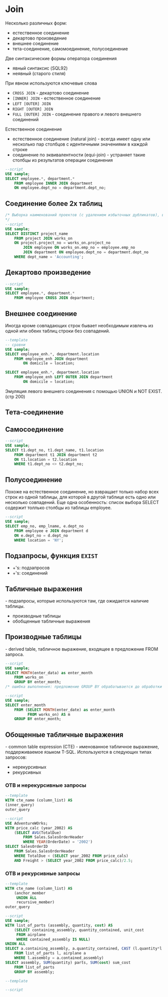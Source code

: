 # Join

Несколько различных форм:
* естественное соединение 
* декартово произведение
* внешнее соединение
* тета-соединение, самомоединение, полусоединение

Две синтаксические формы оператора соединения
* явный синтаксис (SQL92)
* неявный (старого стиля)

При явном используются ключевые слова
* `CROSS JOIN` - декартово соединение
* `[INNER] JOIN` - естественное соединение
* `LEFT [OUTER] JOIN`
* `RIGHT [OUTER] JOIN`
* `FULL [OUTER] JOIN` - соединение правого и левого внешнего соединений

Естественное соединение
* естественное соединение (natural join) - всегда имеет одну или несколько пар столбцов с идентичными значениями в каждой строке
* соединение по эквивалентности (equi-join) - устраняет такие столбцы из результатов операции соединения 

```sql
--script
USE sample;
SELECT employee.*, department.*
    FROM employee INNER JOIN department
    ON employee.dept_no = department.dept_no;
```

## Соединение более 2х таблиц
```sql
/* Выборка наименований проектов (с удалением избыточных дубликатов), в которых участвуют сотрудники бухгалтерии
*/
--script
USE sample;
SELECT DISTINCT project_name
    FROM project JOIN works_on
    ON project.project_no = works_on.project_no
        JOIN employee ON works_on.emp_no = employee.emp_no
        JOIN department ON employee.dept_no = department.dept_no
    WHERE dept_name = 'Accounting';
```

## Декартово произведение
```sql
--script
USE sample;
SELECT employee.*, department.*
    FROM employee CROSS JOIN department;
```

## Внешнее соединение

Иногда кроме совпадающих строк бывает необходимым извлечь из одной или обеих таблиц строки без совпадений. 

```sql
--template
-- сравни
USE sample;
SELECT employee_enh.*, department.location
    FROM employee_enh JOIN department
        ON domicile = location;

SELECT employee_enh.*, department.location
    FROM employee_enh LEFT OUTER JOIN department
        ON domicile = location;
```
Эмуляция левого внешнего соединения с помощью UNION и NOT EXIST. (стр 200)

## Тета-соединение

## Самосоединение
```sql
--script
USE sample;
SELECT t1.dept_no, t1.dept_name, t1.location
    FROM department t1 JOIN department t2
    ON t1.location = t2.location
    WHERE t1.dept_no <> t2.dept_no;
```

## Полусоединение
Похоже на естественное соединение, но взвращает только набор всех строк из одной таблицы, для которой в другой таблице есть одно или несколько совпадений. Еще одна особенность: список выбора SELECT содержит толлько столбцы из таблицы employee.
```sql
--script
USE sample;
SELECT emp_no, emp_lname, e.dept_no
    FROM employee e JOIN department d
    ON e.dept_no = d.dept_no
    WHERE location = 'NY';
```

## Подзапросы, функция `EXIST`
* \+'s: подзапросов
* \+'s: соединений

## Табличные выражения
\- подзапросы, которые используются там, где ожидается наличие таблицы. 
* производные таблицы
* обобщенные табличные выражения

## Производные таблицы
\- derived table, табличное выражение, входящее в предложение FROM запроса. 

```sql
--script
USE sample;
SELECT MONTH(enter_data) as enter_month
    FROM works_on
    GROUP BY enter_month;
/* ошибка выполнения: предложение GROUP BY обрабатывается до обработки соответствующего списка инструкции SELECT, и при обработке этой группы псевдоним столбца enter_month неизвестен. */
```

```sql
--script
USE sample;
SELECT enter_month
    FROM (SELECT MONTH(enter_date) as enter_month
          FROM works_on) AS m
    GROUP BY enter_month;
```

## Обощенные табличные выражения
\- common table expression (CTE) - именованное табличное выражение, поддерживаемое языком T-SQL. Используются в следующих типах запросов:
* нерекурсивных
* рекурсивных

### ОТВ и нерекурсивные запросы
```sql
--template
WITH cte_name (column_list) AS
(inner_query)
outer_query
```

```sql
--script
USE AdventureWOrks;
WITH price_calc (year_2002) AS 
    (SELECT AVG(TotalDue)
        FROM Sales.SalesOrderHeader
        WHERE YEAR(OrderDate) = '2002')
SELECT SalesOrderID
    FROM Sales.SalesOrderHeader
    WHERE TotalDue < (SELECT year_2002 FROM price_cals)
    AND Freight > (SELECT year_2002 FROM price_calc)/2.5;
```

### ОТВ и рекурсивные запросы

```sql
--template
WITH cte_name (column_list) AS 
    (anchor_member
     UNION ALL
     recursive_member)
outer_query
```

```sql
--script
USE sample;
WITH list_of_parts (assembly, quantity, cost) AS
    (SELECT containing_assembly, quantity_contained, unit_cost
     FROM airplane
     WHERE contained_assembly IS NULL)
UNION ALL
SELECT a.containing_assembly, a.quantity_contained, CAST (l.quantity*l.cost AS DECIMAL(6,2)
    FROM list_of_parts l, airplane a
    WHERE l.assembly = a.contained_assembly)
SELECT assembly, SUM(quantity) parts, SUM(cost) sum_cost
    FROM list_of_parts
    GROUP BY assembly;
```




```sql
--template

```

```sql
--script

```
